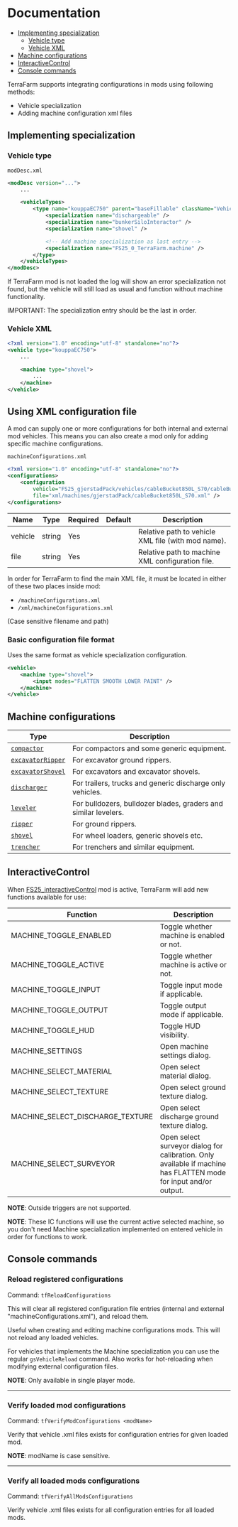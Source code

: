 # Documentation

- [Implementing specialization](#implementing-specialization)
  - [Vehicle type](#vehicle-type)
  - [Vehicle XML](#vehicle-xml)
- [Machine configurations](#machine-configurations)
- [InteractiveControl](#interactivecontrol)
- [Console commands](#console-commands)

TerraFarm supports integrating configurations in mods using following methods:
- Vehicle specialization
- Adding machine configuration xml files

## Implementing specialization

### Vehicle type

``modDesc.xml``

```xml
<modDesc version="...">
    ...

    <vehicleTypes>
        <type name="kouppaEC750" parent="baseFillable" className="Vehicle" filename="$dataS/scripts/vehicles/Vehicle.lua">
            <specialization name="dischargeable" />
            <specialization name="bunkerSiloInteractor" />
            <specialization name="shovel" />

            <!-- Add machine specialization as last entry -->
            <specialization name="FS25_0_TerraFarm.machine" />
        </type>
    </vehicleTypes>
</modDesc>
```

If TerraFarm mod is not loaded the log will show an error specialization not found, but the vehicle will still load as usual and function without machine functionality.

IMPORTANT: The specialization entry should be the last in order.

### Vehicle XML

```xml
<?xml version="1.0" encoding="utf-8" standalone="no"?>
<vehicle type="kouppaEC750">
    ...

    <machine type="shovel">
        ...
    </machine>
</vehicle>
```

## Using XML configuration file

A mod can supply one or more configurations for both internal and external mod vehicles.
This means you can also create a mod only for adding specific machine configurations.

``machineConfigurations.xml``
```xml
<?xml version="1.0" encoding="utf-8" standalone="no"?>
<configurations>
    <configuration
        vehicle="FS25_gjerstadPack/vehicles/cableBucket850L_S70/cableBucket850L_S70.xml"
        file="xml/machines/gjerstadPack/cableBucket850L_S70.xml" />
</configurations>
```

| Name | Type | Required | Default | Description |
|------|------|----------|---------|-------------|
| vehicle | string | Yes | | Relative path to vehicle XML file (with mod name). |
| file | string | Yes | | Relative path to machine XML configuration file. |

In order for TerraFarm to find the main XML file, it must be located in either of these two places inside mod:
- ``/machineConfigurations.xml``
- ``/xml/machineConfigurations.xml``

(Case sensitive filename and path)

### Basic configuration file format

Uses the same format as vehicle specialization configuration.

```xml
<vehicle>
    <machine type="shovel">
        <input modes="FLATTEN SMOOTH LOWER PAINT" />
    </machine>
</vehicle>
```

## Machine configurations

| Type | Description |
|------|-------------|
| [```compactor```](./MACHINE_COMPACTOR.md) | For compactors and some generic equipment. |
| [```excavatorRipper```](./MACHINE_EXCAVATOR_RIPPER.md) | For excavator ground rippers. |
| [```excavatorShovel```](./MACHINE_EXCAVATOR_SHOVEL.md) | For excavators and excavator shovels. |
| [```discharger```](./MACHINE_DISCHARGER.md) | For trailers, trucks and generic discharge only vehicles. |
| [```leveler```](./MACHINE_LEVELER.md) | For bulldozers, bulldozer blades, graders and similar levelers. |
| [```ripper```](./MACHINE_RIPPER.md) | For ground rippers. |
| [```shovel``` ](./MACHINE_SHOVEL.md) | For wheel loaders, generic shovels etc. |
| [```trencher```](./MACHINE_TRENCHER.md) | For trenchers and similar equipment. |

## InteractiveControl

When [FS25_interactiveControl](https://www.farming-simulator.com/mod.php?mod_id=323135) mod is active, TerraFarm will add new functions available for use:

| Function | Description |
|----------|-------------|
| MACHINE_TOGGLE_ENABLED | Toggle whether machine is enabled or not. |
| MACHINE_TOGGLE_ACTIVE | Toggle whether machine is active or not. |
| MACHINE_TOGGLE_INPUT | Toggle input mode if applicable. |
| MACHINE_TOGGLE_OUTPUT | Toggle output mode if applicable. |
| MACHINE_TOGGLE_HUD | Toggle HUD visibility. |
| MACHINE_SETTINGS | Open machine settings dialog. |
| MACHINE_SELECT_MATERIAL | Open select material dialog. |
| MACHINE_SELECT_TEXTURE | Open select ground texture dialog. |
| MACHINE_SELECT_DISCHARGE_TEXTURE | Open select discharge ground texture dialog. |
| MACHINE_SELECT_SURVEYOR | Open select surveyor dialog for calibration. Only available if machine has FLATTEN mode for input and/or output. |

**NOTE**: Outside triggers are not supported.

**NOTE**: These IC functions will use the current active selected machine, so you don't need Machine specialization implemented on entered vehicle in order for functions to work.

## Console commands

### Reload registered configurations

Command: ```tfReloadConfigurations```

This will clear all registered configuration file entries (internal and external "machineConfigurations.xml"), and reload them.

Useful when creating and editing machine configurations mods. This will not reload any loaded vehicles.

For vehicles that implements the Machine specialization you can use the regular ```gsVehicleReload``` command. Also works for hot-reloading when modifying external configuration files.

**NOTE**: Only available in single player mode.

---

### Verify loaded mod configurations
Command: ```tfVerifyModConfigurations <modName>```

Verify that vehicle .xml files exists for configuration entries for given loaded mod.

**NOTE**: modName is case sensitive.

---

### Verify all loaded mods configurations

Command: ```tfVerifyAllModsConfigurations```

Verify vehicle .xml files exists for all configuration entries for all loaded mods.